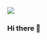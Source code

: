 <img src="https://capsule-render.vercel.app/api?type=waving&color=auto&height=200&section=header&text=현우의 깃허브&fontSize=90" />


### Hi there 👋

<!--
**shw0391/shw0391** is a ✨ _special_ ✨ repository because its `README.md` (this file) appears on your GitHub profile.

Here are some ideas to get you started:


- 🔭 I’m currently working on ...
- 🌱 I’m currently learning ...
- 👯 I’m looking to collaborate on ...
- 🤔 I’m looking for help with ...
- 💬 Ask me about ...
- 📫 How to reach me: ...
- 😄 Pronouns: ...
- ⚡ Fun fact: ...
-->
